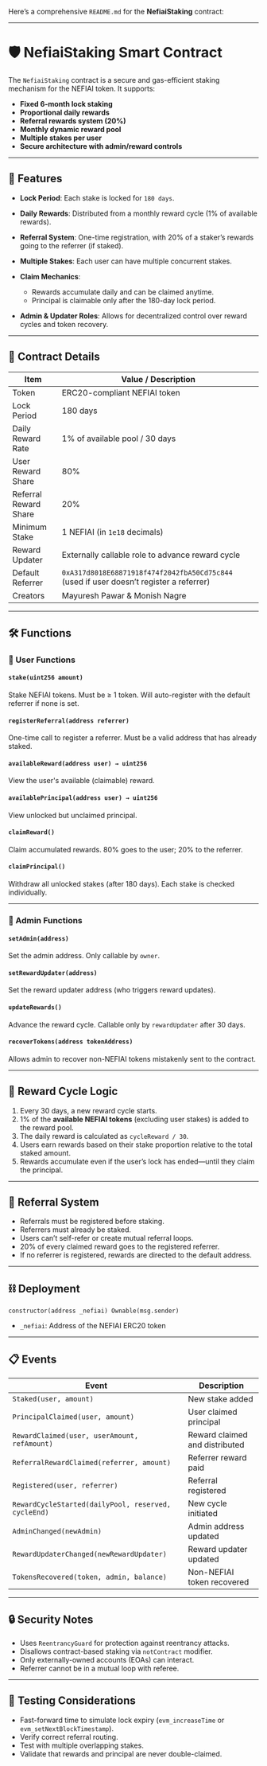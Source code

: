 Here’s a comprehensive `README.md` for the **NefiaiStaking** contract:

---

# 🛡️ NefiaiStaking Smart Contract

The `NefiaiStaking` contract is a secure and gas-efficient staking mechanism for the NEFIAI token. It supports:

* **Fixed 6-month lock staking**
* **Proportional daily rewards**
* **Referral rewards system (20%)**
* **Monthly dynamic reward pool**
* **Multiple stakes per user**
* **Secure architecture with admin/reward controls**

---

## 🧾 Features

* **Lock Period**: Each stake is locked for `180 days`.
* **Daily Rewards**: Distributed from a monthly reward cycle (1% of available rewards).
* **Referral System**: One-time registration, with 20% of a staker’s rewards going to the referrer (if staked).
* **Multiple Stakes**: Each user can have multiple concurrent stakes.
* **Claim Mechanics**:

  * Rewards accumulate daily and can be claimed anytime.
  * Principal is claimable only after the 180-day lock period.
* **Admin & Updater Roles**: Allows for decentralized control over reward cycles and token recovery.

---

## 📜 Contract Details

| Item                  | Value / Description                                                                     |
| --------------------- | --------------------------------------------------------------------------------------- |
| Token                 | ERC20-compliant NEFIAI token                                                            |
| Lock Period           | 180 days                                                                                |
| Daily Reward Rate     | 1% of available pool / 30 days                                                          |
| User Reward Share     | 80%                                                                                     |
| Referral Reward Share | 20%                                                                                     |
| Minimum Stake         | 1 NEFIAI (in `1e18` decimals)                                                           |
| Reward Updater        | Externally callable role to advance reward cycle                                        |
| Default Referrer      | `0xA317d8018E68871918f474f2042fbA50Cd75c844` (used if user doesn’t register a referrer) |
| Creators              |  Mayuresh Pawar & Monish Nagre                                                          |

---

## 🛠️ Functions

### 👤 User Functions

#### `stake(uint256 amount)`

Stake NEFIAI tokens. Must be ≥ 1 token. Will auto-register with the default referrer if none is set.

#### `registerReferral(address referrer)`

One-time call to register a referrer. Must be a valid address that has already staked.

#### `availableReward(address user) → uint256`

View the user's available (claimable) reward.

#### `availablePrincipal(address user) → uint256`

View unlocked but unclaimed principal.

#### `claimReward()`

Claim accumulated rewards. 80% goes to the user; 20% to the referrer.

#### `claimPrincipal()`

Withdraw all unlocked stakes (after 180 days). Each stake is checked individually.

---

### 🔐 Admin Functions

#### `setAdmin(address)`

Set the admin address. Only callable by `owner`.

#### `setRewardUpdater(address)`

Set the reward updater address (who triggers reward updates).

#### `updateRewards()`

Advance the reward cycle. Callable only by `rewardUpdater` after 30 days.

#### `recoverTokens(address tokenAddress)`

Allows admin to recover non-NEFIAI tokens mistakenly sent to the contract.

---

## 🔄 Reward Cycle Logic

1. Every 30 days, a new reward cycle starts.
2. 1% of the **available NEFIAI tokens** (excluding user stakes) is added to the reward pool.
3. The daily reward is calculated as `cycleReward / 30`.
4. Users earn rewards based on their stake proportion relative to the total staked amount.
5. Rewards accumulate even if the user’s lock has ended—until they claim the principal.

---

## 🔁 Referral System

* Referrals must be registered before staking.
* Referrers must already be staked.
* Users can’t self-refer or create mutual referral loops.
* 20% of every claimed reward goes to the registered referrer.
* If no referrer is registered, rewards are directed to the default address.

---

## ⛓️ Deployment

```solidity
constructor(address _nefiai) Ownable(msg.sender)
```

* `_nefiai`: Address of the NEFIAI ERC20 token

---

## 📋 Events

| Event                                               | Description                    |
| --------------------------------------------------- | ------------------------------ |
| `Staked(user, amount)`                              | New stake added                |
| `PrincipalClaimed(user, amount)`                    | User claimed principal         |
| `RewardClaimed(user, userAmount, refAmount)`        | Reward claimed and distributed |
| `ReferralRewardClaimed(referrer, amount)`           | Referrer reward paid           |
| `Registered(user, referrer)`                        | Referral registered            |
| `RewardCycleStarted(dailyPool, reserved, cycleEnd)` | New cycle initiated            |
| `AdminChanged(newAdmin)`                            | Admin address updated          |
| `RewardUpdaterChanged(newRewardUpdater)`            | Reward updater updated         |
| `TokensRecovered(token, admin, balance)`            | Non-NEFIAI token recovered     |

---

## 🔒 Security Notes

* Uses `ReentrancyGuard` for protection against reentrancy attacks.
* Disallows contract-based staking via `notContract` modifier.
* Only externally-owned accounts (EOAs) can interact.
* Referrer cannot be in a mutual loop with referee.

---

## 🧪 Testing Considerations

* Fast-forward time to simulate lock expiry (`evm_increaseTime` or `evm_setNextBlockTimestamp`).
* Verify correct referral routing.
* Test with multiple overlapping stakes.
* Validate that rewards and principal are never double-claimed.


